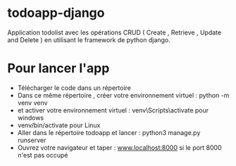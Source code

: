 # todoapp-django
Application todolist avec les opérations CRUD ( Create , Retrieve , Update and Delete ) en utilisant le framework de python django. 

# Pour lancer l'app

* Télécharger le code dans un répertoire 
* Dans ce même répertoire , créer votre environnement virtuel : python -m venv venv
* et activer votre environnement virtuel : venv\Scripts\activate pour windows
* venv/bin/activate pour Linux 
* Aller dans le répertoire todoapp et lancer : python3 manage.py runserver
* Ouvrez votre navigateur et taper : www.localhost:8000 si le port 8000 n'est pas occupé 


